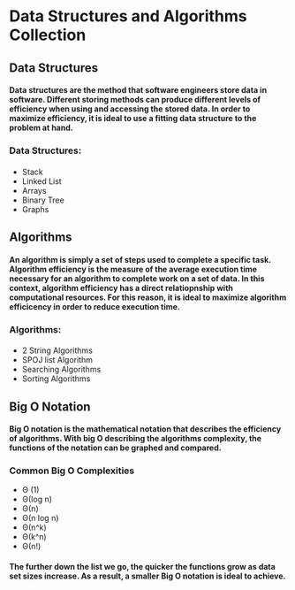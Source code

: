 # Data Structures and Algorithms Collection
## Data Structures
#### Data structures are the method that software engineers store data in software. Different storing methods can produce different levels of efficiency when using and accessing the stored data. In order to maximize efficiency, it is ideal to use a fitting data structure to the problem at hand.  
### Data Structures:
#### 
* Stack
* Linked List
* Arrays
* Binary Tree
* Graphs

## Algorithms
#### An algorithm is simply a set of steps used to complete a specific task. Algorithm efficiency is the measure of the average execution time necessary for an algorithm to complete work on a set of data. In this context, algorithm efficiency has a direct relatiopnship with computational resources. For this reason, it is ideal to maximize algorithm efficicency in order to reduce execution time. 
### Algorithms:
#### 
* 2 String Algorithms
* SPOJ list Algorithm
* Searching Algorithms
* Sorting Algorithms
## Big O Notation
#### Big O notation is the mathematical notation that describes the efficiency of algorithms. With big O describing the algorithms complexity, the functions of the notation can be graphed and compared. 
### Common Big O Complexities
* Θ (1)
* Θ(log n)
* Θ(n)
* Θ(n log n)
* Θ(n^k)
* Θ(k^n)
* Θ(n!)
#### The further down the list we go, the quicker the functions grow as data set sizes increase. As a result, a smaller Big O notation is ideal to achieve. 


